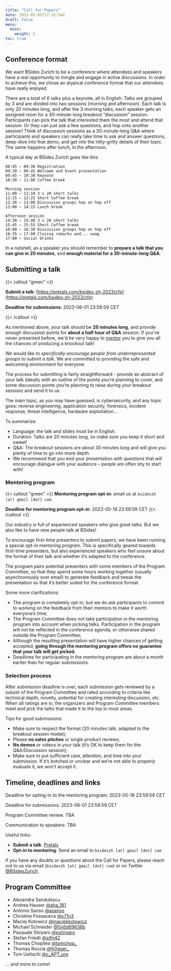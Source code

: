 ```yaml
---
title: "Call for Papers"
date: 2023-03-05T17:32:54Z
draft: false
menu:
  main:
    weight: 2
toc: true
---
```


## Conference format

We want BSides Zurich to be a conference where attendees and speakers have a
real opportunity to mingle and engage in active discussions. In order to achieve
this, we chose an atypical conference format that our attendees have really
enjoyed.

There are a total of 6 talks plus a keynote, all in English. Talks are grouped
by 3 and are divided into two sessions (morning and afternoon). Each talk is
only 20 minutes long, and after the 3 morning talks, each speaker gets an
assigned room for a 30-minute-long breakout “discussion” session. Participants
can pick the talk that interested them the most and attend that session. Or they
can just ask a few questions, and hop onto another session! Think of discussion
sessions as a 30-minute-long Q&A where participants and speakers can really take
time to ask and answer questions, deep-dive into that demo, and get into the
nitty-gritty details of their topic. The same happens after lunch, in the
afternoon.

A typical day at BSides Zurich goes like this:

```
08:45 – 09:30 Registration
09:30 – 09:45 Welcome and Event presentation
09:45 – 10:30 Keynote
10:30 – 11:00 Coffee break

Morning session
11:00 – 12:10 3 x 20 short talks
12:15 – 12:25 Short Coffee break
12:30 – 13:00 Discussion groups hop on hop off
13:00 – 14:15 Lunch break

Afternoon session
14:30 – 15:40 3 x 20 short talks
15:45 – 15:55 Short Coffee break
16:00 – 16:30 Discussion groups hop on hop off
16:35 – 17:00 Closing remarks and... swag
17:00 – Social Drinks
```

In a nutshell, as a speaker you should remember to **prepare a talk that you can
give in 20 minutes**, and **enough material for a 30-minute-long Q&A**.

## Submitting a talk

{{< callout "green" >}}

**Submit a talk**:
[https://pretalx.com/bsides-zh-2023/cfp](https://pretalx.com/bsides-zh-2023/cfp)

**Deadline for submissions**: 2023-06-01 23:59:59 CET

{{< /callout >}}

As mentioned above, your talk should be **20 minutes long**, and provide enough
discussion points for **about a half hour of Q&A** session. If you've never
presented before, we'd be very happy to [mentor](#mentoring-program) you to give
you all the chances of producing a knockout talk!

_We would like to specifically encourage people from underrepresented groups to
submit a talk_. We are committed to providing the safe and welcoming environment
for everyone.

The process for submitting is fairly straightforward - provide an abstract of
your talk (ideally with an outline of the points you’re planning to cover, and
some discussion points you’re planning to raise during your breakout session)
and send it to us.

The main topic, as you may have guessed, is cybersecurity, and any topic goes:
reverse engineering, application security, forensics, incident response, threat
intelligence, hardware exploitation…

To summarize:

- Language: the talk and slides must be in English.
- Duration: Talks are 20 minutes long, so make sure you keep it short and sweet!
- Q&A: The breakout sessions are about 30 minutes long and will give you plenty
  of time to go into more depth.
- We recommend that you end your presentation with questions that will encourage
  dialogue with your audience – people are often shy to start with!

### Mentoring program

{{< callout "green" >}} **Mentoring program opt-in**: email us at
`bsideszh [at] gmail [dot] com`.

**Deadline for mentoring program opt-in**: 2023-05-18 23:59:59 CET
{{< /callout >}}

Our industry is full of experienced speakers who give great talks. But we also
like to have new people talk at BSides!

To encourage first-time presenters to submit papers, we have been running a
special opt-in mentoring program. This is specifically geared towards first-time
presenters, but also experienced speakers who feel unsure about the format of
their talk and whether it’s adapted to the conference.

The program pairs potential presenters with some members of the Program
Committee, so that they spend some hours working together (usually
asynchronously over email) to generate feedback and tweak the presentation so
that it’s better suited for the conference format.

Some more clarifications:

- The program is completely opt-in, but we do ask participants to commit to
  working on the feedback from their mentors to make it worth everyone’s time;
- The Program Committee does not take participation in the mentoring program
  into account when picking talks. Participation in the program will not be
  reflected in the conference agenda, or otherwise shared outside the Program
  Committee;
- Although the resulting presentation will have higher chances of getting
  accepted, **going through the mentoring program offers no guarantee that your
  talk will get picked.**
- Deadlines for participating in the mentoring program are about a month earlier
  than for regular submissions.

### Selection process

After submission deadline is over, each submission gets reviewed by a subset of
the Program Committee and rated according to criteria like technical depth,
novelty, potential for creating interesting discussion, etc. When all ratings
are in, the organizers and Program Committee members meet and pick the talks
that made it to the top in most areas.

Tips for good submissions:

- Make sure to respect the format (20 minutes talk, adapted to the breakout
  session model);
- Please **no sales pitches** or single product reviews;
- **No demos** or videos in your talk (it’s OK to keep them for the
  Q&A/Discussion session);
- Make sure to put sufficient care, attention, and time into your submission. If
  it’s botched or unclear and we’re not able to properly evaluate it, we won’t
  accept it.

<!-- TODO: COMMUNICATION TO SPEAKERS DATE -->

## Timeline, deadlines and links

Deadline for opting-in to the mentoring program: 2023-05-18 23:59:59 CET

Deadline for submissions: 2023-06-01 23:59:59 CET

Program Committee review: TBA

Communication to speakers: TBA

Useful links:

- **Submit a talk**: [Pretalx](https://pretalx.com/bsides-zh-2023/cfp)
- **Opt-in to mentoring**: Send an email to `bsideszh [at] gmail [dot] com`

If you have any doubts or questions about the Call for Papers, please reach out
to us via email (`bsideszh [at] gmail [dot] com`) or on Twitter
[@BSidesZurich](https://twitter.com/BSidesZurich).

## Program Committee

- Alexandra Sandulescu
- Andrea Hauser [@aha_181](https://twitter.com/aha_181)
- Antonio Sanso [@asanso](https://twitter.com/asanso)
- Christine Fossaceca [@x71n3](https://twitter.com/x71n3)
- Maciej Kotowicz [@maciekkotowicz](https://twitter.com/maciekkotowicz)
- Michael Schneider [@0x6d69636b](https://twitter.com/0x6d69636b)
- Pasquale Stirparo [@pstirparo](https://twitter.com/pstirparo)
- Stefan Friedli [@stfn42](https://twitter.com/stfn42)
- Thomas Chopitea [@tomchop_](https://twitter.com/tomchop_)
- Thomas Roccia [@fr0gger_](https://twitter.com/fr0gger_)
- Tom Ueltschi [@c_APT_ure](https://twitter.com/c_APT_ure)

... and more to come!
